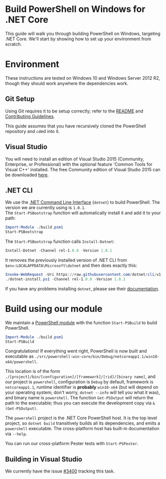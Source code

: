 Build PowerShell on Windows for .NET Core
=========================================

This guide will walk you through building PowerShell on Windows, targeting .NET Core. 
We'll start by showing how to set up your environment from scratch.

Environment
===========

These instructions are tested on Windows 10 and Windows Server 2012
R2, though they should work anywhere the dependencies work.

Git Setup
---------

Using Git requires it to be setup correctly; refer to the
[README](../../README.md) and
[Contributing Guidelines](../../.github/CONTRIBUTING.md).

This guide assumes that you have recursively cloned the PowerShell repository and `cd`ed into it.

Visual Studio
----------------

You will need to install an edition of Visual Studio 2015 (Community, Enterprise, or Professional) with the optional feature 'Common Tools for Visual C++' installed. 
The free Community edition of Visual Studio 2015 can be downloaded [here](https://www.visualstudio.com/visual-studio-community-vs/).

.NET CLI
--------

We use the [.NET Command Line Interface][dotnet-cli] (`dotnet`) to build PowerShell.
The version we are currently using is `1.0.1`.  
The `Start-PSBootstrap` function will automatically install it and add it to your path:

```powershell
Import-Module ./build.psm1
Start-PSBootstrap
```

The `Start-PSBootstrap` function calls `Install-Dotnet`:

```powershell
Install-Dotnet -Channel rel-1.0.0 -Version 1.0.1
```

It removes the previously installed version of .NET CLI from `$env:LOCALAPPDATA\Microsoft\dotnet` and then does exactly this:

```powershell
Invoke-WebRequest -Uri https://raw.githubusercontent.com/dotnet/cli/v1.0.1/scripts/obtain/dotnet-install.ps1 -OutFile dotnet-install.ps1
./dotnet-install.ps1 -Channel rel-1.0.0 -Version 1.0.1
```

If you have any problems installing `dotnet`, please see their [documentation][cli-docs].

[dotnet-cli]: https://github.com/dotnet/cli
[cli-docs]: https://www.microsoft.com/net/core#windowscmd

Build using our module
======================

We maintain a [PowerShell module](../../build.psm1) with the function `Start-PSBuild` to build PowerShell.

```powershell
Import-Module ./build.psm1
Start-PSBuild
```

Congratulations! If everything went right, PowerShell is now built and executable as `./src/powershell-win-core/bin/Debug/netcoreapp1.1/win10-x64/powershell`.

This location is of the form `./[project]/bin/[configuration]/[framework]/[rid]/[binary name]`, 
and our project is `powershell`, configuration is `Debug` by default, 
framework is `netcoreapp1.1`, runtime identifier is **probably** `win10-x64` 
(but will depend on your operating system; 
don't worry, `dotnet --info` will tell you what it was), and binary name is `powershell`. 
The function `Get-PSOutput` will return the path to the executable; 
thus you can execute the development copy via `& (Get-PSOutput)`.

The `powershell` project is the .NET Core PowerShell host. 
It is the top level project, so `dotnet build` transitively builds all its dependencies, 
and emits a `powershell` executable. 
The cross-platform host has built-in documentation via `--help`.

You can run our cross-platform Pester tests with `Start-PSPester`.

Building in Visual Studio
-------------------------

We currently have the issue [#3400](https://github.com/PowerShell/PowerShell/issues/3400) tracking this task.
